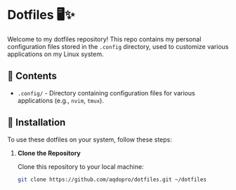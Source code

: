 # Dotfiles 🖥️✨

Welcome to my dotfiles repository! This repo contains my personal configuration files stored in the `.config` directory, used to customize various applications on my Linux system.

## 📂 Contents

- `.config/` - Directory containing configuration files for various applications (e.g., `nvim`, `tmux`).

## 🚀 Installation

To use these dotfiles on your system, follow these steps:

1. **Clone the Repository**

   Clone this repository to your local machine:

   ```bash
   git clone https://github.com/aqdopro/dotfiles.git ~/dotfiles
